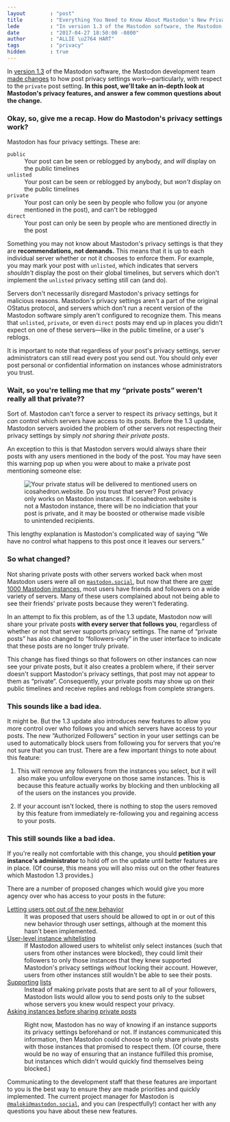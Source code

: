 ```yaml
---
layout        : "post"
title         : "Everything You Need to Know About Mastodon's New Privacy Settings"
lede          : "In version 1.3 of the Mastodon software, the Mastodon development team made changes to how post privacy settings work&mdash;particularly, with respect to the `private` post setting. In this post, we'll take an in-depth look at Mastodon's privacy features, and answer a few common questions about the change."
date          : "2017-04-27 18:50:00 -0800"
author        : "ALLIE \u2764 HART"
tags          : "privacy"
hidden        : true
---
```


In [version 1.3](https://github.com/tootsuite/mastodon/releases/tag/v1.3) of the Mastodon software, the Mastodon development team [made changes](https://github.com/tootsuite/mastodon/pull/2111) to how post privacy settings work&mdash;particularly, with respect to the `private` post setting.
<b>In this post, we'll take an in-depth look at Mastodon's privacy features, and answer a few common questions about the change.</b>

###  Okay, so, give me a recap. How do Mastodon's privacy settings work?

Mastodon has four privacy settings.
These are:

<dl>
<dt><code>public</code></dt>
<dd>Your post can be seen or reblogged by anybody, and <em>will</em> display on the public timelines</dd>
<dt><code>unlisted</code></dt>
<dd>Your post can be seen or reblogged by anybody, but <em>won't</em> display on the public timelines</dd>
<dt><code>private</code></dt>
<dd>Your post can only be seen by people who follow you (or anyone mentioned in the post), and can't be reblogged</dd>
<dt><code>direct</code></dt>
<dd>Your post can only be seen by people who are mentioned directly in the post</dd>
</dl>

Something you may not know about Mastodon's privacy settings is that they are __recommendations, not demands.__
This means that it is up to each individual server whether or not it chooses to enforce them.
For example, you may mark your post with `unlisted`, which indicates that servers *shouldn't* display the post on their global timelines, but servers which don't implement the `unlisted` privacy setting still can (and do).

Servers don't necessarily disregard Mastodon's privacy settings for malicious reasons.
Mastodon's privacy settings aren't a part of the original OStatus protocol, and servers which don't run a recent version of the Mastodon software simply aren't configured to recognize them.
This means that `unlisted`, `private`, or even `direct` posts may end up in places you didn't expect on one of these servers&mdash;like in the public timeline, or a user's reblogs.

It is important to note that regardless of your post's privacy settings, server administrators can still read every post you send out.
You should only ever post personal or confidential information on instances whose administrators you trust.

###  Wait, so you're telling me that my “private posts” weren't really all that private??

Sort of.
Mastodon can't force a server to respect its privacy settings, but it *can* control which servers have access to its posts.
Before the 1.3 update, Mastodon servers avoided the problem of other servers not respecting their privacy settings by simply *not sharing their private posts*.

An exception to this is that Mastodon servers would always share their posts with any users mentioned in the body of the post.
You may have seen this warning pop up when you were about to make a private post mentioning someone else:

<figure>
<img alt="Your private status will be delivered to mentioned users on icosahedron.website. Do you trust that server? Post privacy only works on Mastodon instances. If icosahedron.website is not a Mastodon instance, there will be no indiciation that your post is private, and it may be boosted or otherwise made visible to unintended recipients." src="{{site.url}}/media/2015-04-27-are-you-sure.png">
</figure>

This lengthy explanation is Mastodon's complicated way of saying <q>We have no control what happens to this post once it leaves our servers.</q>

###  So what changed?

Not sharing private posts with other servers worked back when most Mastodon users were all on [`mastodon.social`](https://mastodon.social), but now that there are [over 1000 Mastodon instances,](https://instances.mastodon.xyz/) most users have friends and followers on a wide variety of servers.
Many of these users complained about not being able to see their friends' private posts because they weren't federating.

In an attempt to fix this problem, as of the 1.3 update, Mastodon now will share your private posts __with every server that follows you__, regardless of whether or not that server supports privacy settings.
The name of “private posts” has also changed to “followers-only” in the user interface to indicate that these posts are no longer truly private.

This change has fixed things so that followers on other instances can now see your private posts, but it also creates a problem where, if their server doesn't support Mastodon's privacy settings, that post may not appear to them as “private”.
Consequently, your private posts may show up on their public timelines and receive replies and reblogs from complete strangers.

###  This sounds like a bad idea.

It might be.
But the 1.3 update also introduces new features to allow you more control over who follows you and which servers have access to your posts.
The new “Authorized Followers” section in your user settings can be used to automatically block users from following you for servers that you're not sure that you can trust.
There are a few important things to note about this feature:

1.  This will remove any followers from the instances you select, but it will also make you unfollow everyone on those same instances.
    This is because this feature actually works by blocking and then unblocking all of the users on the instances you provide.

2.  If your account isn't locked, there is nothing to stop the users removed by this feature from immediately re-following you and regaining access to your posts.

###  This still sounds like a bad idea.

If you're really not comfortable with this change, you should __petition your instance's administrator__ to hold off on the update until better features are in place.
(Of course, this means you will also miss out on the other features which Mastodon 1.3 provides.)

There are a number of proposed changes which would give you more agency over who has access to your posts in the future:

<dl>
<dt><a href="https://github.com/tootsuite/mastodon/issues/712">Letting users opt out of the new behavior</a></dt>
<dd>It was proposed that users should be allowed to opt in or out of this new behavior through user settings, although at the moment this hasn't been implemented.</dd>
<dt><a href="https://github.com/tootsuite/mastodon/issues/423">User-level instance whitelisting</a></dt>
<dd>If Mastodon allowed users to whitelist only select instances (such that users from other instances were blocked), they could limit their followers to only those instances that they knew supported Mastodon's privacy settings <em>without</em> locking their account. However, users from other instances still wouldn't be able to see their posts.</dd>
<dt><a href="https://github.com/tootsuite/mastodon/issues/422">Supporting</a> <a href="https://github.com/tootsuite/mastodon/issues/983">lists</a></dt>
<dd>Instead of making private posts that are sent to all of your followers, Mastodon lists would allow you to send posts only to the subset whose servers you knew would respect your privacy.</dd>
<dt><a href="https://github.com/tootsuite/mastodon/issues/669">Asking instances before sharing private posts</a></dt>
<dd><p>Right now, Mastodon has no way of knowing if an instance supports its privacy settings beforehand or not. If instances communicated this information, then Mastodon could choose to only share private posts with those instances that promised to respect them. (Of course, there would be no way of ensuring that an instance fulfilled this promise, but instances which didn't would quickly find themselves being blocked.)</p></dd>
</dl>

Communicating to the development staff that these features are important to you is the best way to ensure they are made priorities and quickly implemented.
The current project manager for Mastodon is [`@maloki@mastodon.social`](https://mastodon.social/@maloki), and you can (respectfully!) contact her with any questions you have about these new features.
